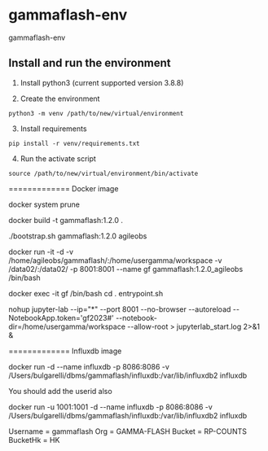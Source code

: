 # gammaflash-env
gammaflash-env

## Install and run the environment

1. Install python3 (current supported version 3.8.8)

2. Create the environment

```
python3 -m venv /path/to/new/virtual/environment
```

3. Install requirements

```
pip install -r venv/requirements.txt
```

4. Run the activate script

```
source /path/to/new/virtual/environment/bin/activate
```

=============
Docker image

docker system prune

docker build -t gammaflash:1.2.0 .

./bootstrap.sh gammaflash:1.2.0 agileobs

docker run -it -d -v /home/agileobs/gammaflash/:/home/usergamma/workspace -v /data02/:/data02/  -p 8001:8001 --name gf gammaflash:1.2.0_agileobs /bin/bash

docker exec -it gf /bin/bash
cd
. entrypoint.sh

nohup jupyter-lab --ip="*" --port 8001 --no-browser --autoreload --NotebookApp.token='gf2023#'  --notebook-dir=/home/usergamma/workspace --allow-root > jupyterlab_start.log 2>&1 &

=============
Influxdb image

docker run -d --name influxdb -p 8086:8086 -v /Users/bulgarelli/dbms/gammaflash/influxdb:/var/lib/influxdb2 influxdb

You should add the userid also

docker run -u 1001:1001 -d --name influxdb -p 8086:8086 -v /Users/bulgarelli/dbms/gammaflash/influxdb:/var/lib/influxdb2 influxdb

Username = gammaflash
Org = GAMMA-FLASH
Bucket = RP-COUNTS
BucketHk = HK 
